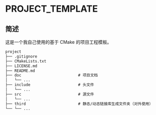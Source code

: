 # PROJECT_TEMPLATE

## 简述

这是一个我自己使用的基于 CMake 的项目工程模板。

~~~txt
project
├── .gitignore
├── CMakeLists.txt
├── LICENSE.md
├── README.md
├── doc                         # 项目文档
│   └── ...
├── include                     # 头文件
│   └── ...
├── src                         # 源文件
│   └── ...
├── third                       # 静态/动态链接库生成文件夹（对外使用）
└── └── ...
~~~